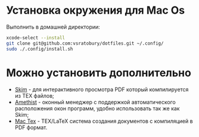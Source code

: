# Установка окружения для Mac Os

Выполнить в домашней директории:
```bash
xcode-select --install
git clone git@github.com:vsratobury/dotfiles.git ~/.config/
sudo ./.config/install.sh
```
# Можно установить дополнительно

- [Skim](https://skim-app.sourceforge.io) - для интерактивного просмотра PDF
  который компилируется из TEX файлов;
- [Amethist](https://ianyh.com/amethyst/) - оконный менеджер с поддержкой
  автоматического расположения окон программ, удобно использовать так же как
  Skim;
- [Mac Tex](https://tug.org/mactex/) - TEX/LaTeX система создания документов с
  компиляцией в PDF формат.
